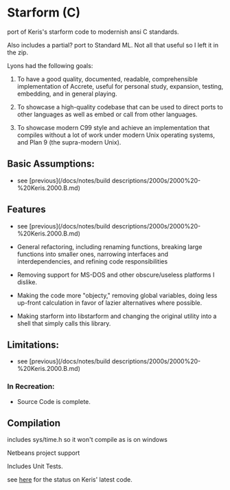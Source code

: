# Starform (C)

port of Keris's starform code to modernish ansi C standards.

Also includes a partial? port to Standard ML. Not all that useful so I left it in the zip.

Lyons had the following goals:

1. To have a good quality, documented, readable, comprehensible implementation
   of Accrete, useful for personal study, expansion, testing, embedding, and
   in general playing.

2. To showcase a high-quality codebase that can be used to direct ports to
   other languages as well as embed or call from other languages.

3. To showcase modern C99 style and achieve an implementation that compiles
   without a lot of work under modern Unix operating systems, and Plan 9 (the
   supra-modern Unix).

## Basic Assumptions:

- see [previous](/docs/notes/build descriptions/2000s/2000%20-%20Keris.2000.B.md)

## Features
- see [previous](/docs/notes/build descriptions/2000s/2000%20-%20Keris.2000.B.md)

- General refactoring, including renaming functions, breaking large functions
  into smaller ones, narrowing interfaces and interdependencies, and refining
  code responsibilities

- Removing support for MS-DOS and other obscure/useless platforms I dislike.

- Making the code more "objecty," removing global variables, doing less
  up-front calculation in favor of lazier alternatives where possible.

- Making starform into libstarform and changing the original utility into
  a shell that simply calls this library.

## Limitations:
- see [previous](/docs/notes/build descriptions/2000s/2000%20-%20Keris.2000.B.md)

### In Recreation:
- Source Code is complete.

## Compilation
includes sys/time.h so it won't compile as is on windows

Netbeans project support

Includes Unit Tests.

see [here](/docs/notes/branches%20&%20forks%20&%20stubs/pre-github/keris.md) for the status on Keris' latest code.